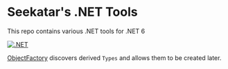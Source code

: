 # Seekatar's .NET Tools

This repo contains various .NET tools for .NET 6

[![.NET](https://github.com/Seekatar/WebApi-DotNet-6/actions/workflows/dotnet.yml/badge.svg)](https://github.com/Seekatar/WebApi-DotNet-6/actions/workflows/dotnet.yml)

[ObjectFactory](src/Tools/ObjectFactory/README.md) discovers derived `Types` and allows them to be created later.
